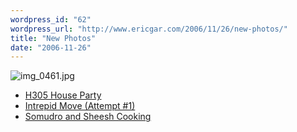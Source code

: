 ```yaml
---
wordpress_id: "62"
wordpress_url: "http://www.ericgar.com/2006/11/26/new-photos/"
title: "New Photos"
date: "2006-11-26"
---
```

<img id="image61" src="http://www.ericgar.com/uploads/2006/11/img_0461.jpg" alt="img_0461.jpg" />
<ul>
<li><a href="http://ericgar.com/photo/v/houseparty06/">H305 House Party</a></li>
<li><a href="http://ericgar.com/photo/v/intrepidmove/">Intrepid Move (Attempt #1)</a></li>
<li><a href="http://www.ericgar.com/photo/v/randomsenioryear/">Somudro and Sheesh Cooking</a></li>
</ul>
